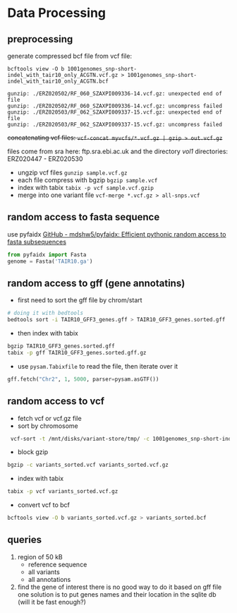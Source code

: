 # Data Processing

## preprocessing
generate compressed bcf file from vcf file:
```
bcftools view -O b 1001genomes_snp-short-indel_with_tair10_only_ACGTN.vcf.gz > 1001genomes_snp-short-indel_with_tair10_only_ACGTN.bcf

gunzip: ./ERZ020502/RF_060_SZAXPI009336-14.vcf.gz: unexpected end of file
gunzip: ./ERZ020502/RF_060_SZAXPI009336-14.vcf.gz: uncompress failed
gunzip: ./ERZ020503/RF_062_SZAXPI009337-15.vcf.gz: unexpected end of file
gunzip: ./ERZ020503/RF_062_SZAXPI009337-15.vcf.gz: uncompress failed
```

~~concatenating vcf files:
`vcf-concat myvcfs/*.vcf.gz | gzip > out.vcf.gz`~~

files come from sra here:
ftp.sra.ebi.ac.uk
and the directory _vol1_
directories: ERZ020447 - ERZ020530


* ungzip vcf files
`gunzip sample.vcf.gz`
* each file compress with bgzip
`bgzip sample.vcf`
* index with tabix
`tabix -p vcf sample.vcf.gzip`
* merge into one variant file
`vcf-merge *.vcf.gz > all-snps.vcf`


## random access to fasta sequence
use pyfaidx
[GitHub - mdshw5/pyfaidx: Efficient pythonic random access to fasta subsequences](https://github.com/mdshw5/pyfaidx)
```py
from pyfaidx import Fasta
genome = Fasta('TAIR10.ga')

```

## random access to gff (gene annotatins)
* first need to sort the gff file by chrom/start
```sh
# doing it with bedtools
bedtools sort -i TAIR10_GFF3_genes.gff > TAIR10_GFF3_genes.sorted.gff
```

* then index with tabix
```sh
bgzip TAIR10_GFF3_genes.sorted.gff 
tabix -p gff TAIR10_GFF3_genes.sorted.gff.gz
```

* use `pysam.Tabixfile` to read the file, then iterate over it
```py
gff.fetch("Chr2", 1, 5000, parser=pysam.asGTF())
```

## random access to vcf
* fetch vcf or vcf.gz file
* sort by chromosome
```sh
 vcf-sort -t /mnt/disks/variant-store/tmp/ -c 1001genomes_snp-short-indel_with_tair10_only_ACGTN.vcf.gz > variants_sorted.vcf
```
* block gzip
```sh
bgzip -c variants_sorted.vcf variants_sorted.vcf.gz
```
* index with tabix
```sh
tabix -p vcf variants_sorted.vcf.gz
```
* convert vcf to bcf
```sh
bcftools view -O b variants_sorted.vcf.gz > variants_sorted.bcf
```

## queries
1. region of 50 kB 
	* reference sequence
	* all variants
	* all annotations
2. find the gene of interest
there is no good way to do it based on gff file
one solution is to put genes names and their location in the sqlite db (will it be fast enough?)

